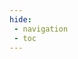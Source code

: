 ```yaml
---
hide:
 - navigation
 - toc
---
```

<style>
  .md-typeset h1,
  .md-content__button {
    display: none;
  }
</style>

<script src="https://d3js.org/d3.v4.min.js"></script>
<script src="https://zalando.github.io/tech-radar/release/radar-0.8.js"></script>
<svg id="radar" style="height: 1000px;"></svg>
<script>
fetch('./radar.json').then(function(response) {
  return response.json();
}).then(function(data) {
  radar_visualization({
    repo_url: "https://github.com/zalando/tech-radar",
    title: "Cartman Tech Radar",
    svg_id: "radar",
    date: data.date,
    colors: {
        background: "#fff",
        grid: "#bbb",
        inactive: "#ddd"
    },
    width: 1425,
    height: 1000,
    scale: 1.0,
    font_family: "Arial, Helvetica",
    print_layout: true,
    links_in_new_tabs: true,
    quadrants: [
      { name: "Languages & Frameworks" },
      { name: "Infrastructure & Tools" },
      { name: "Datastores" },
      { name: "Platforms & Ecosystems" },
    ],
    rings: [
      { name: "ADOPT", color: "#5ba300" },
      { name: "TRIAL", color: "#009eb0" },
      { name: "ASSESS", color: "#c7ba00" },
      { name: "HOLD", color: "#e09b96" }
    ],
    entries: data.entries
  });
}).catch(function(err) {
  console.log('Error loading radar.json', err);
});
</script>
